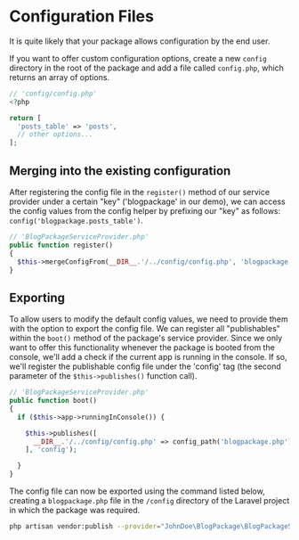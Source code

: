 # Configuration Files

It is quite likely that your package allows configuration by the end user.

If you want to offer custom configuration options, create a new `config` directory in the root of the package and add a file called `config.php`, which returns an array of options.

```php
// 'config/config.php'
<?php

return [
  'posts_table' => 'posts',
  // other options...
];
```

## Merging into the existing configuration
After registering the config file in the `register()` method of our service provider under a certain "key" ('blogpackage' in our demo), we can access the config values from the config helper by prefixing our "key" as follows: `config('blogpackage.posts_table')`.

```php
// 'BlogPackageServiceProvider.php'
public function register()
{﻿
  $this->mergeConfigFrom(__DIR__.'/../config/config.php', 'blogpackage'); 
}
```

## Exporting
To allow users to modify the default config values, we need to provide them with the option to export the config file. We can register all "publishables" within the `boot()` method of the package's service provider. Since we only want to offer this functionality whenever the package is booted from the console, we'll add a check if the current app is running in the console. If so, we'll register the publishable config file under the 'config' tag (the second parameter of the `$this->publishes()` function call).

```php
// 'BlogPackageServiceProvider.php'﻿
public function boot()
{﻿
  if ($this->app->runningInConsole()) {

    $this->publishes([
      __DIR__.'/../config/config.php' => config_path('blogpackage.php'),
    ], 'config');

  }
}
```

The config file can now be exported using the command listed below, creating a `blogpackage.php` file in the `/config` directory of the Laravel project in which the package was required.

```bash
php artisan vendor:publish --provider="JohnDoe\BlogPackage\BlogPackageServiceProvider" --tag="config"
```